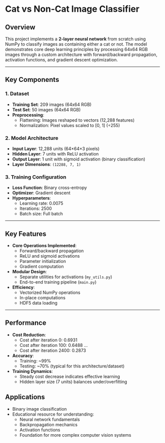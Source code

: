 # Cat vs Non-Cat Image Classifier

## Overview
This project implements a **2-layer neural network** from scratch using NumPy to classify images as containing either a cat or not. The model demonstrates core deep learning principles by processing 64x64 RGB images through a custom architecture with forward/backward propagation, activation functions, and gradient descent optimization.

---

## Key Components

### 1. **Dataset**
- **Training Set**: 209 images (64x64 RGB)
- **Test Set**: 50 images (64x64 RGB)
- **Preprocessing**:
  - Flattening: Images reshaped to vectors (12,288 features)
  - Normalization: Pixel values scaled to [0, 1] (÷255)

### 2. **Model Architecture**
- **Input Layer**: 12,288 units (64×64×3 pixels)
- **Hidden Layer**: 7 units with ReLU activation
- **Output Layer**: 1 unit with sigmoid activation (binary classification)
- **Layer Dimensions**: `(12288, 7, 1)`

### 3. **Training Configuration**
- **Loss Function**: Binary cross-entropy
- **Optimizer**: Gradient descent
- **Hyperparameters**:
  - Learning rate: 0.0075
  - Iterations: 2500
  - Batch size: Full batch

---

## Key Features
- **Core Operations Implemented**:
  - Forward/backward propagation
  - ReLU and sigmoid activations
  - Parameter initialization
  - Gradient computation
- **Modular Design**:
  - Separate utilities for activations (`my_utils.py`)
  - End-to-end training pipeline (`main.py`)
- **Efficiency**:
  - Vectorized NumPy operations
  - In-place computations
  - HDF5 data loading

---

## Performance
- **Cost Reduction**:
  - Cost after iteration 0: 0.6931
  - Cost after iteration 100: 0.6488
    ...
  - Cost after iteration 2400: 0.2873
- **Accuracy**:
  - Training: ~99%
  - Testing: ~70% (typical for this architecture/dataset)
- **Training Dynamics**:
  - Steady cost decrease indicates effective learning
  - Hidden layer size (7 units) balances under/overfitting

## Applications
- Binary image classification
- Educational resource for understanding:
  - Neural network fundamentals
  - Backpropagation mechanics
  - Activation functions
  - Foundation for more complex computer vision systems
